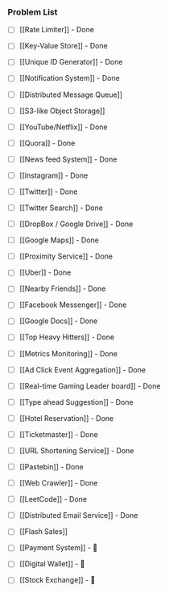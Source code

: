 ### Problem List
- [ ] [[Rate Limiter]] - Done
- [ ] [[Key-Value Store]] - Done 
- [ ] [[Unique ID Generator]] - Done 
- [ ] [[Notification System]] - Done 
- [ ] [[Distributed Message Queue]]
- [ ] [[S3-like Object Storage]]

- [ ] [[YouTube/Netflix]] - Done
- [ ] [[Quora]] - Done 
- [ ] [[News feed System]] - Done
- [ ] [[Instagram]] - Done
- [ ] [[Twitter]] - Done
- [ ] [[Twitter Search]] - Done
- [ ] [[DropBox / Google Drive]] - Done

- [ ] [[Google Maps]] - Done
- [ ] [[Proximity Service]] - Done
- [ ] [[Uber]] - Done
- [ ] [[Nearby Friends]] - Done
- [ ] [[Facebook Messenger]] - Done
- [ ] [[Google Docs]] - Done 

- [ ] [[Top Heavy Hitters]] - Done
- [ ] [[Metrics Monitoring]] - Done 
- [ ] [[Ad Click Event Aggregation]] - Done
- [ ] [[Real-time Gaming Leader board]] - Done
- [ ] [[Type ahead Suggestion]] - Done

- [ ] [[Hotel Reservation]] - Done
- [ ] [[Ticketmaster]] - Done

- [ ] [[URL Shortening Service]] - Done
- [ ] [[Pastebin]] - Done

- [ ] [[Web Crawler]] - Done
- [ ] [[LeetCode]] - Done
- [ ] [[Distributed Email Service]] - Done
- [ ] [[Flash Sales]]

- [ ] [[Payment System]] - 🔽 
- [ ] [[Digital Wallet]] - 🔽 
- [ ] [[Stock Exchange]] - 🔽 